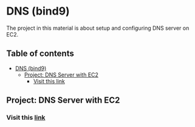 # DNS (bind9)

The project in this material is about setup and configuring DNS server on EC2.

## Table of contents <!-- omit in toc -->

- [DNS (bind9)](#dns-bind9)
  - [Project: DNS Server with EC2](#project-dns-server-with-ec2)
    - [Visit this link](#visit-this-link)

## Project: DNS Server with EC2

### Visit this [link](project/README.md)
